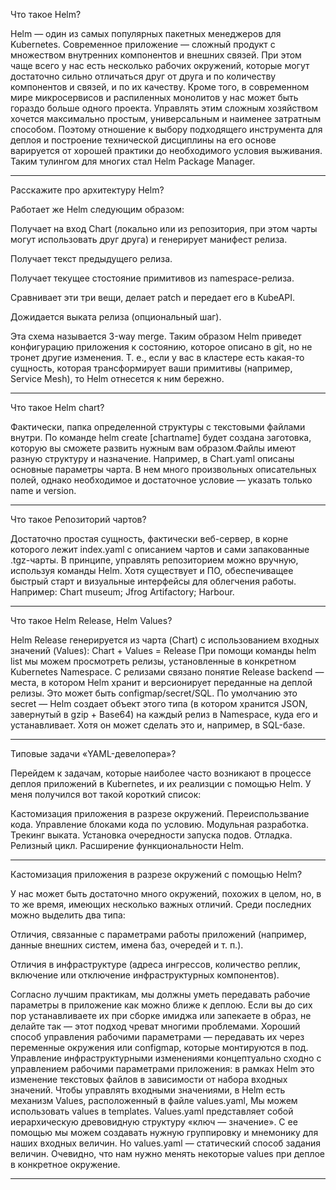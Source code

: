 Что такое Helm?

Helm — один из самых популярных пакетных менеджеров для Kubernetes.
Современное приложение — сложный продукт с множеством внутренних компонентов и внешних связей. При этом чаще всего у нас есть несколько рабочих окружений, которые могут достаточно сильно отличаться друг от друга и по количеству компонентов и связей, и по их качеству. Кроме того, в современном мире микросервисов и распиленных монолитов у нас может быть гораздо больше одного проекта. Управлять этим сложным хозяйством хочется максимально простым, универсальным и наименее затратным способом. Поэтому отношение к выбору подходящего инструмента для деплоя и построение технической дисциплины на его основе варируется от хорошей практики до необходимого условия выживания. Таким тулингом для многих стал Helm Package Manager.

--------------------------------------------------------------------------------------------------------------------

Расскажите про архитектуру Helm?

Работает же Helm следующим образом:

Получает на вход Chart (локально или из репозитория, при этом чарты могут использовать друг друга) и генерирует манифест релиза.

Получает текст предыдущего релиза.

Получает текущее стостояние примитивов из namespace-релиза.

Сравнивает эти три вещи, делает patch и передает его в KubeAPI.

Дожидается выката релиза (опциональный шаг).

Эта схема называется 3-way merge. Таким образом Helm приведет конфигурацию приложения к состоянию, которое описано в git, но не тронет другие изменения. Т. е., если у вас в кластере есть какая-то сущность, которая трансформирует ваши примитивы (например, Service Mesh), то Helm отнесется к ним бережно.

--------------------------------------------------------------------------------------------------------------------

Что такое Helm chart?

Фактически, папка определенной структуры с текстовыми файлами внутри. По команде helm create [chartname] будет создана заготовка, которую вы сможете развить нужным вам образом.Файлы имеют разную структуру и назначение. Например, в Chart.yaml описаны основные параметры чарта. В нем много произвольных описательных полей, однако необходимое и достаточное условие — указать только name и version.

--------------------------------------------------------------------------------------------------------------------

Что такое Репозиторий чартов?

Достаточно простая сущность, фактически веб-сервер, в корне которого лежит index.yaml с описанием чартов и сами запакованные .tgz-чарты.
В принципе, управлять репозиторием можно вручную, используя команды Helm. Хотя существует и ПО, обеспечиващее быстрый старт и визуальные интерфейсы для облегчения работы. Например:
Chart museum;
Jfrog Artifactory;
Harbour.

--------------------------------------------------------------------------------------------------------------------

Что такое Helm Release, Helm Values?

Helm Release генерируется из чарта (Chart) с использованием входных значений (Values):
Chart + Values = Release
При помощи команды helm list мы можем просмотреть релизы, установленные в конкретном Kubernetes Namespace.
С релизами связано понятие Release backend — места, в котором Helm хранит и версионирует переданные на деплой релизы.
Это может быть configmap/secret/SQL. По умолчанию это secret — Helm создает объект этого типа (в котором хранится JSON, завернутый в gzip + Base64) на каждый релиз в Namespace, куда его и устанавливает. Хотя он может сделать это и, например, в SQL-базе.

--------------------------------------------------------------------------------------------------------------------

Типовые задачи «YAML-девелопера»?

Перейдем к задачам, которые наиболее часто возникают в процессе деплоя приложений в Kubernetes, и их реализции с помощью Helm. У меня получился вот такой короткий список:

Кастомизация приложения в разрезе окружений.
Переиспользвание кода.
Управление блоками кода по условию.
Модульная разработка.
Трекинг выката.
Установка очередности запуска подов.
Отладка.
Релизный цикл.
Расширение функциональности Helm.

--------------------------------------------------------------------------------------------------------------------

Кастомизация приложения в разрезе окружений с помощью Helm?

У нас может быть достаточно много окружений, похожих в целом, но, в то же время, имеющих несколько важных отличий.
Среди последних можно выделить два типа:

Отличия, связанные с параметрами работы приложений (например, данные внешних систем, имена баз, очередей и т. п.).

Отличия в инфраструктуре (адреса ингрессов, количество реплик, включение или отключение инфраструктурных компонентов).

Согласно лучшим практикам, мы должны уметь передавать рабочие параметры в приложение как можно ближе к деплою. Если вы до сих пор устанавливаете их при сборке имиджа или запекаете в образ, не делайте так — этот подход чреват многими проблемами. Хороший способ управления рабочими параметрами — передавать их через переменные окружения или configmap, которые монтируются в под.
Управление инфраструктурными изменениями концептуально сходно с управлением рабочими параметрами приложения: в рамках Helm это изменение текстовых файлов в зависимости от набора входных значений.
Чтобы управлять входными значениями, в Helm есть механизм Values, расположенный в файле values.yaml, Мы можем использовать values в templates. Values.yaml представляет собой иерархическую древовидную структуру «ключ — значение». С ее помощью мы можем создавать нужную группировку и мнемонику для наших входных величин.
Но values.yaml — статический способ задания величин. Очевидно, что нам нужно менять некоторые values при деплое в конкретное окружение.

--------------------------------------------------------------------------------------------------------------------